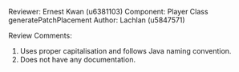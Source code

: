 Reviewer: Ernest Kwan (u6381103)
Component: Player Class generatePatchPlacement
Author: Lachlan (u5847571)

Review Comments:

1. Uses proper capitalisation and follows Java naming convention.
2. Does not have any documentation.